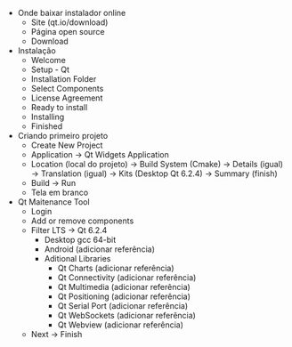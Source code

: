 - Onde baixar instalador online
    - Site (qt.io/download)
    - Página open source
    - Download
- Instalação
    - Welcome
    - Setup - Qt
    - Installation Folder
    - Select Components
    - License Agreement
    - Ready to install
    - Installing
    - Finished
- Criando primeiro projeto
    - Create New Project
    - Application → Qt Widgets Application
    - Location (local do projeto) → Build System (Cmake) → Details (igual) → Translation (igual) → Kits (Desktop Qt 6.2.4) → Summary (finish)
    - Build → Run
    - Tela em branco
- Qt Maitenance Tool
    - Login
    - Add or remove components
    - Filter LTS → Qt 6.2.4
        - Desktop gcc 64-bit
        - Android (adicionar referência)
        - Aditional Libraries
            - Qt Charts (adicionar referência)
            - Qt Connectivity (adicionar referência)
            - Qt Multimedia (adicionar referência)
            - Qt Positioning (adicionar referência)
            - Qt Serial Port (adicionar referência)
            - Qt WebSockets (adicionar referência)
            - Qt Webview (adicionar referência)
    - Next → Finish